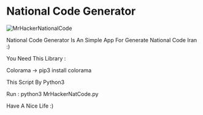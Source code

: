 # National Code Generator



![MrHackerNationalCode](https://user-images.githubusercontent.com/83585456/117537552-9a25a880-afb6-11eb-8fcb-931e802898ac.png)


National Code Generator Is An Simple App For Generate National Code Iran :)


You Need This Library :


Colorama -> pip3 install colorama

This Script By Python3

Run :
python3 MrHackerNatCode.py


Have A Nice Life :)
